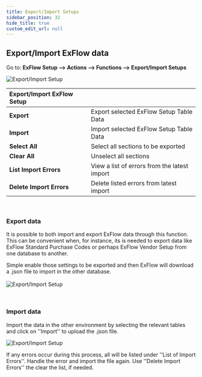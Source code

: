 ```yaml
---
title: Export/Import Setups
sidebar_position: 32
hide_title: true
custom_edit_url: null
---
```

## Export/Import ExFlow data

Go to: **ExFlow Setup --> Actions --> Functions --> Export/Import Setups** 

![Export/Import Setup](@site/static/img/media/export-import-exflow-setup-001.png)

|Export/Import ExFlow Setup |    |
|:-|:-|
|**Export**| Export selected ExFlow Setup Table Data
|**Import**|  Import selected ExFlow Setup Table Data
|**Select All**|  Select all sections to be exported
|**Clear All**|  Unselect all sections
|**List Import Errors**|  View a list of errors from the latest import 
|**Delete Import Errors**|  Delete listed errors from latest import
<br/>

### Export data
It is possible to both import and export ExFlow data through this function. This can be convenient when, for instance, its is needed to export data like ExFlow Standard Purchase Codes or perhaps ExFlow Vendor Setup from one database to another. 

Simple enable those settings to be exported and then ExFlow will download a .json file to import in the other database.<br/> <br/>
![Export/Import Setup](@site/static/img/media/export-import-exflow-setup-002.png)

<br/>

### Import data
Import the data in the other environment by selecting the relevant tables and click on ''Import'' to upload the .json file.  <br/>

![Export/Import Setup](@site/static/img/media/export-import-exflow-setup-003.png)

If any errors occur during this process, all will be listed under ''List of Import Errors''. Handle the error and import the file again. Use ''Delete Import Errors'' the clear the list, if needed. 
